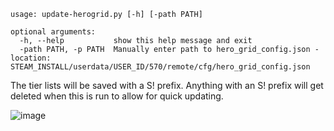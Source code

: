 ```
usage: update-herogrid.py [-h] [-path PATH]

optional arguments:
  -h, --help           show this help message and exit
  -path PATH, -p PATH  Manually enter path to hero_grid_config.json - location: STEAM_INSTALL/userdata/USER_ID/570/remote/cfg/hero_grid_config.json
```

The tier lists will be saved with a S! prefix. Anything with an S! prefix will get deleted when this is run to allow for quick updating.

![image](https://user-images.githubusercontent.com/6697473/94150156-6b4f2d80-fe3e-11ea-9226-9ac26a25ea7e.png)